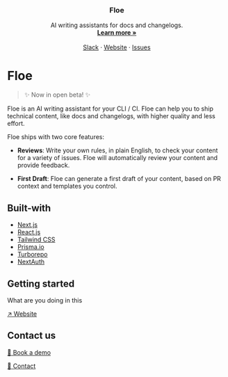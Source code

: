 <p align="center" style="margin-top: 120px">

  <h3 align="center">Floe</h3>

  <p align="center">
    AI writing assistants for docs and changelogs.
    <br />
    <a href="https://floe.dev"><strong>Learn more »</strong></a>
    <br />
    <br />
    <a href="https://join.slack.com/t/floedev/shared_invite/zt-1okoncyuu-_v9KaY7AjEQfKNj6O6qvVg">Slack<a>
    ·
    <a href="https://floe.dev">Website</a>
    ·
    <a href="https://github.com/Floe-dev/floe/issues">Issues</a>
  </p>
</p>

# Floe

> ✨ Now in open beta! ✨

Floe is an AI writing assistant for your CLI / CI. Floe can help you to ship technical content, like docs and changelogs, with higher quality and less effort.

Floe ships with two core features:

- **Reviews**: Write your own rules, in plain English, to check your content for a variety of issues. Floe will automatically review your content and provide feedback.

- **First Draft**: Floe can generate a first draft of your content, based on PR context and templates you control.

## Built-with

- [Next.js](https://nextjs.org/)
- [React.js](https://reactjs.org/)
- [Tailwind CSS](https://tailwindcss.com/)
- [Prisma.io](https://prisma.io/)
- [Turborepo](https://turbo.build/repo/)
- [NextAuth](https://next-auth.js.org/)

## Getting started

What are you doing in this

[↗️ Website](https://www.floe.dev/)

## Contact us

[📅 Book a demo](https://cal.com/nic-haley/book-a-demo)

[📨 Contact](mailto:nic@floe.dev)
